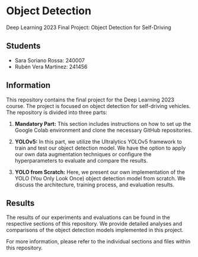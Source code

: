 # Object Detection

Deep Learning 2023 Final Project: Object Detection for Self-Driving

## Students

- Sara Soriano Rossa: 240007
- Rubén Vera Martinez: 241456

## Information

This repository contains the final project for the Deep Learning 2023 course. The project is focused on object detection for self-driving vehicles. The repository is divided into three parts:

1. **Mandatory Part:** This section includes instructions on how to set up the Google Colab environment and clone the necessary GitHub repositories.

2. **YOLOv5:** In this part, we utilize the Ultralytics YOLOv5 framework to train and test our object detection model. We have the option to apply our own data augmentation techniques or configure the hyperparameters to evaluate and compare the results.

3. **YOLO from Scratch:** Here, we present our own implementation of the YOLO (You Only Look Once) object detection model from scratch. We discuss the architecture, training process, and evaluation results.

## Results

The results of our experiments and evaluations can be found in the respective sections of this repository. We provide detailed analyses and comparisons of the object detection models implemented in this project.

For more information, please refer to the individual sections and files within this repository.

